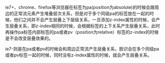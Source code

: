 ie7+、chrome、firefox等浏览器在标签为pa(position为absolute)的时候会跟周边的正常流元素产生堆叠层次关系，但是对于多个同级pa的标签放在一起的时候，他们之间并不会产生层叠上下层级关系，一旦添加z-index属性的时候，会产生层叠关系，即z-index相同的时候，会根据标签的上下关系产生层叠关系，此时再操作pa标签内部标签的pa或者pv（position为relative）标签的z-index的时候是不会改变层叠效果的。

ie7-则是在pa或者pv的时候会和周边正常流产生层叠关系，胆识会在多个同级pa或者pv标签一起的时候，同时没有z-index属性的时候，就会产生层叠关系。